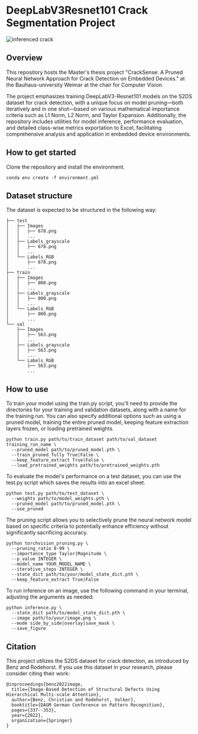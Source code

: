 # DeepLabV3Resnet101 Crack Segmentation Project

![inferenced crack](imgs/608_result_ignore.png)

## Overview

This repository hosts the Master's thesis project "CrackSense: A Pruned Neural Network Approach for Crack Detection on Embedded Devices." at the Bauhaus-university Weimar at the chair for Computer Vision.

The project emphasizes training DeepLabV3-Resnet101 models on the S2DS dataset for crack detection, with a unique focus on model pruning—both iteratively and in one shot—based on various mathematical importance criteria such as L1 Norm, L2 Norm, and Taylor Expansion. Additionally, the repository includes utilities for model inference, performance evaluation, and detailed class-wise metrics exportation to Excel, facilitating comprehensive analysis and application in embedded device environments.

## How to get started

Clone the repository and install the environment.

```
conda env create -f environment.yml
```

## Dataset structure

The dataset is expected to be structured in the following way:

```
├── test
│   ├── Images
│   │   ├── 678.png
│   │   ...
│   ├── Labels_grayscale
│   │   ├── 678.png
│   │   ...
│   └── Labels_RGB
│       ├── 678.png
│       ...
├── train
│   ├── Images
│   │   ├── 000.png
│   │   ...
│   ├── Labels_grayscale
│   │   ├── 000.png
│   │   ...
│   └── Labels_RGB
│       ├── 000.png
│       ...
└── val
    ├── Images
    │   ├── 563.png
    │   ...
    ├── Labels_grayscale
    │   ├── 563.png
    │   ...
    └── Labels_RGB
        ├── 563.png
        ...
```

## How to use

To train your model using the train.py script, you'll need to provide the directories for your training and validation datasets, along with a name for the training run. You can also specify additional options such as using a pruned model, training the entire pruned model, keeping feature extraction layers frozen, or loading pretrained weights.

```
python train.py path/to/train_dataset path/to/val_dataset training_run_name \
  --pruned_model path/to/pruned_model.pth \
  --train_pruned_fully True|False \
  --keep_feature_extract True|False \
  --load_pretrained_weights path/to/pretrained_weights.pth
```
To evaluate the model's performance on a test dataset, you can use the test.py script which saves the results into an excel sheet.

```
python test.py path/to/test_dataset \
  --weights path/to/model_weights.pth \
  --pruned_model path/to/pruned_model.pth \
  --use_pruned
```

The pruning script allows you to selectively prune the neural network model based on specific criteria to potentially enhance efficiency without significantly sacrificing accuracy.

```
python torchvision_pruning.py \
  --pruning_ratio 0-99 \
  --importance_type Taylor|Magnitude \
  --p_value INTEGER \
  --model_name YOUR_MODEL_NAME \
  --iterative_steps INTEGER \
  --state_dict path/to/your/model_state_dict.pth \
  --keep_feature_extract True|False
```

To run inference on an image, use the following command in your terminal, adjusting the arguments as needed:

```
python inference.py \
  --state_dict path/to/model_state_dict.pth \
  --image path/to/your/image.png \
  --mode side_by_side|overlay|save_mask \
  --save_figure
```

## Citation 

This project utilizes the S2DS dataset for crack detection, as introduced by Benz and Rodehorst. If you use this dataset in your research, please consider citing their work:

```
@inproceedings{benz2022image,
  title={Image-Based Detection of Structural Defects Using Hierarchical Multi-scale Attention},
  author={Benz, Christian and Rodehorst, Volker},
  booktitle={DAGM German Conference on Pattern Recognition},
  pages={337--353},
  year={2022},
  organization={Springer}
}
```
